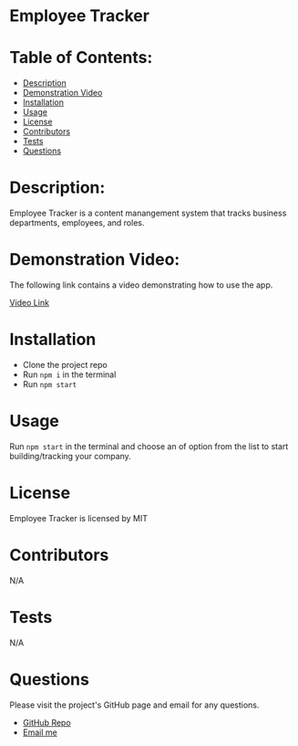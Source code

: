 # Employee Tracker
<h1>Table of Contents:</h1>
<ul>
  <li><a href="#description">Description</a></li>
  <li><a href="#demonstration">Demonstration Video</a></li>
  <li><a href="#installation">Installation</a></li>
  <li><a href="#usage">Usage</a></li>
  <li><a href="#license">License</a></li>
  <li><a href="#contributors">Contributors</a></li>
  <li><a href="#tests">Tests</a></li>
  <li><a href="#questions">Questions</a></li>
</ul>
<h1 id="description">Description:</h1>
<p>Employee Tracker is a content manangement system that tracks business departments, employees, and roles.</p>

<h1 id="demonstration">Demonstration Video:</h1>
<p>The following link contains a video demonstrating how to use the app.</p>
<a href="https://drive.google.com/file/d/1flohQIbR3xu9gpzrE1EWkblz3IhWI6yz/view" target="_blank">Video Link</a>

<h1 id="installation">Installation</h1>

- Clone the project repo 
- Run `npm i` in the terminal 
- Run `npm start`

<h1 id="usage">Usage</h1>

Run `npm start` in the terminal and choose an of option from the list to start building/tracking your company.

<h1 id="license">License</h1>
<p>Employee Tracker is licensed by MIT</p>
<h1 id="contributors">Contributors</h1>
<p>N/A</p>
<h1 id="tests">Tests</h1>
<p>N/A</p>
<h1 id="questions">Questions</h1>
<p>Please visit the project's GitHub page and email for any questions.</p>
<ul>
  <li><a href="https://github.com/ktkyletran/employee-tracker">GitHub Repo</a></li>
  <li><a href="mailto: ktkyletran@gmail.com">Email me</a></li>
</ul>
